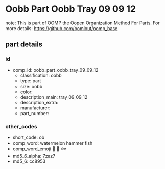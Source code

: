 # Oobb Part Oobb Tray 09 09 12  

note: This is part of OOMP the Oopen Organization Method For Parts. For more details: https://github.com/oomlout/oomp_base

##  part details





### id
* oomp_id: oobb_part_oobb_tray_09_09_12
  * classification: oobb
  * type: part
  * size: oobb
  * color: 
  * description_main: tray_09_09_12
  * description_extra: 
  * manufacturer: 
  * part_number: 

### other_codes
* short_code: ob
* oomp_word: watermelon hammer fish
* oomp_word_emoji :watermelon: :hammer: :fish:
* md5_6_alpha: 7zaz7
* md5_6: cc8953